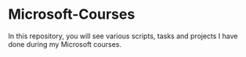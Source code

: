 # Microsoft-Courses
In this repository, you will see various scripts, tasks and projects I have done during my Microsoft courses.
